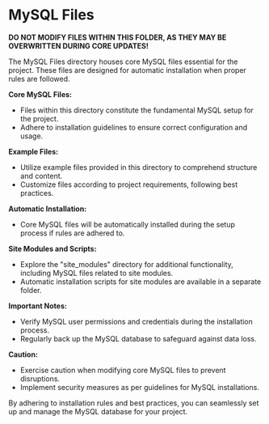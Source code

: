 # MySQL Files

**DO NOT MODIFY FILES WITHIN THIS FOLDER, AS THEY MAY BE OVERWRITTEN DURING CORE UPDATES!**

The MySQL Files directory houses core MySQL files essential for the project. These files are designed for automatic installation when proper rules are followed.

**Core MySQL Files:**
- Files within this directory constitute the fundamental MySQL setup for the project.
- Adhere to installation guidelines to ensure correct configuration and usage.

**Example Files:**
- Utilize example files provided in this directory to comprehend structure and content.
- Customize files according to project requirements, following best practices.

**Automatic Installation:**
- Core MySQL files will be automatically installed during the setup process if rules are adhered to.

**Site Modules and Scripts:**
- Explore the "site_modules" directory for additional functionality, including MySQL files related to site modules.
- Automatic installation scripts for site modules are available in a separate folder.

**Important Notes:**
- Verify MySQL user permissions and credentials during the installation process.
- Regularly back up the MySQL database to safeguard against data loss.

**Caution:**
- Exercise caution when modifying core MySQL files to prevent disruptions.
- Implement security measures as per guidelines for MySQL installations.

By adhering to installation rules and best practices, you can seamlessly set up and manage the MySQL database for your project.